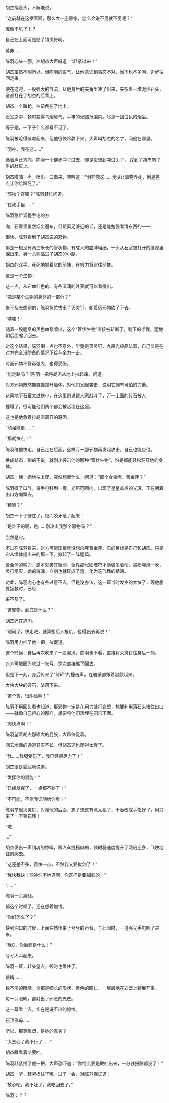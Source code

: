 胡杰挠着头，不解地说，

“之前就在这摆着啊，那么大一座雕像，怎么会说不见就不见呢？”

雕像不见了！？

自己在上面可是贴了镇灵符啊。

莫非……

陈羽心头一颤，冲胡杰大声喊道：“赶紧过来！”

胡杰虽然不明所以，但陈羽的语气，让他意识到事态不对，当下也不多问，迈步往回走来。

便在这时，一股强大的气流，从他身后的夹角里冲了出来，夹杂着一堆泥沙石头，全都打在了胡杰的后背上。

胡杰一个踉跄，往前倒在了地上。

石室之中，顿时变得乌烟瘴气，手电的光照范围内，尽是一团白色的烟尘。

等于是，一下子什么都看不见了。

陈羽被呛得咳嗽起来，但他很快冷静下来，大声叫胡杰的名字，问他在哪里。

“羽神，我在这……”

循着声音方向，陈羽一个健步冲了过去，却是没想到冲过头了， 踩到了胡杰肉乎乎的肚皮上。

胡杰噗嗤一声，喷出一口血来，呻吟道：“羽神你这……我没让邪物弄死，倒是差点让你给踩死了。”

“邪物？在哪？”陈羽赶忙问道。

“在我手里……”

陈羽急忙调整手电的方

向，石室里虽然烟尘遍布，但距离足够近的话，还是能勉强看清东西的——

很快，陈羽看到了胡杰说的邪物。

那是一根足有两三米长的管状物，有成人的胳膊粗细，一头从石室被打开的缝隙里探出来，另一头则插进了胡杰的小腿。

胡杰的双手，死死地抓着它的前端，在努力将它往前推。

这是一个生物！

这一点，从它血红色的、有些湿润的外表就可以看得出。

“像是某个生物的身体的一部分？”

来不及去想别的，陈羽急忙拔出了灭灵钉，朝着这邪物砍了下去。

“噗嗤！”

随着一股腥臭的黑色血浆喷出，这个“管状生物”直接被斩断了，剩下的半截，猛地朝后面缩了回去。

对这个结果，陈羽倒一点也不意外，毕竟是灭灵钉，九段光极品法器，自己又是在对方完全没防备的情况下给与全力一击。

对面邪物不管再强大，也得受伤。

“能走路吗？”陈羽一把将胡杰从地上拉起来，问道。

对方邪物既然能直接撞开墙体，对他们发起袭击，说明它拥有可怕的力量。

这间地下石室太过狭小，在这里别说跟人家战斗了，万一上面的砖石被人

撞塌了，很可能他们两个都会被活埋在这里。

这也是他急着拉胡杰离开的原因。

“勉强能走……”

“那就快点！”

陈羽催他快走，自己走在后面，这样万一那邪物再发起攻击，自己也能应付。

换成胡杰，别的不说，就刚才袭击他的那种“管状生物”，怕是都能轻松洞穿他的身体。

胡杰一瘸一拐地往上爬，突然想起什么，问道：“那个女鬼呢，曹金萍？”

陈羽叹了口气，将手电移到一旁，光照范围内，出现了星星点点的光斑，正在朝着出口方向飘去。

“精魄？”

胡杰一下子愣住了，继而咬牙吼了起来：

“是谁干的啊，是……刚攻击我那个邪物吗？”

当然是它。

不过在陈羽看来，对方可能压根就没想杀死曹金萍，它的目标是自己和胡杰，只是它从墙体撞出来的那一下，掀起了一阵腥风。

曹金萍的魂力，原本就极其微弱，全靠那张固魂符才勉强吊着命，被那腥风一吹，灵符熄灭，她的魂魄，立刻也就碎成了渣，化为这飞舞的精魄。

对此，陈羽内心也有些过意不去，但是没办法，这一幕当时发生的太快了，等他想要拯救时，已经

来不及了。

“这邪物，到底是什么？”

胡杰还在追问。

“别问了，快走吧，就算想给人报仇，也得出去再说！”

陈羽用力推了他一把，催促道。

这个时候，身后再次吹来了一股腥风，陈羽也不看，直接将灭灵钉往身后一捅。

对方可能因为吃过一次亏，这次直接缩了回去。

但是下一刻，身后传来了“砰砰”的撞击声，连岩壁都跟着震颤起来。

大块大块的砖石，坠落下来。

“这个货，很阴险啊！”

陈羽不用回头看也知道，那邪物一定是在用力敲打岩壁，想要利用落石来堵住出口——就像自己担心的那样，想要将他们活埋在洞穴下面。

“爬快点啊！”

陈羽望着胡杰那硕大的屁股，大声催促着。

回去地面的通道其实不长，但胡杰这也爬得太慢了。

“我……我腿受伤了，我已经很尽力了！”

胡杰很是委屈地说道。

“发挥你的潜能！”

“已经发挥了，一点都不剩了！”

“不可能，不信我证明给你看！”

陈羽举起灭灵钉，对准他的后面，想了想这有点太狠了，干脆改成手指好了，用力来了一下菊花残！

“嗷…

…”

胡杰发出一声销魂的惨叫，跟汽车提档似的，顿时将速度提升了两倍还多，飞快地往前爬去。

“这还差不多，再快一点，不然我又要拔剑了！”

“我快我快！羽神你不地道啊，你这样是要加钱的！”

“……”

陈羽一头黑线。

都这个时候了，还在想着加钱。

“你们怎么了？”

快到洞口的时候，上面突然传来了兮兮的声音，与此同时，一道强光手电照了进来。

“我C，你后面是什么！”

兮兮大叫起来。

陈羽一怔，转头望去，顿时也呆住了。

眼睛……

数不清的眼睛，全都是细长的形状、黄色的瞳仁，一层层地在岩壁上铺展开来。

每一只眼睛，都射出了邪恶的光芒。

这一幕看上去，实在是说不出的惊悚。

石顶佛母……

所以，那尊雕塑，是她的真身？

“太恶心了我不行了……”

胡杰眼看着又要吐。

陈羽赶紧推了他一把，大声恐吓道：“你特么要是敢吐出来，一分钱报酬都没了！”

胡杰一听，赶紧捂住了嘴，过了一会，对陈羽保证道：

“放心吧，我不吐了，我吃回去了。”

陈羽：？？

